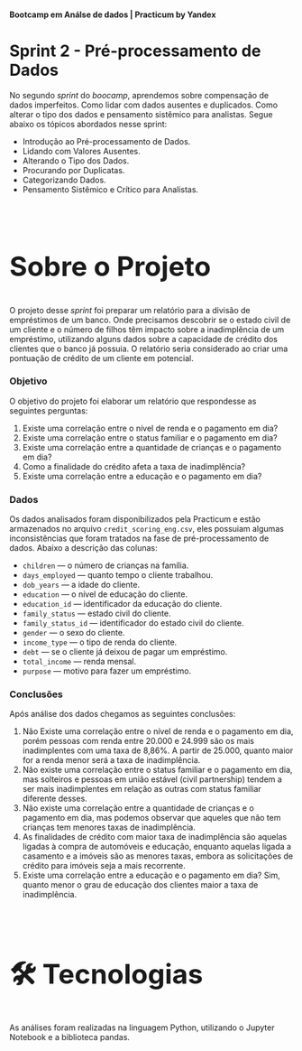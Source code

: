 <h4>Bootcamp em Análse de dados | Practicum by Yandex</h4>

<h1><b>Sprint 2 - Pré-processamento de Dados</b></h1>
<p>
No segundo <i>sprint</i> do <i>boocamp</i>, aprendemos sobre compensação de dados imperfeitos. Como lidar com dados ausentes e duplicados. Como alterar o tipo dos dados e pensamento sistêmico para analistas. Segue abaixo os tópicos abordados nesse sprint:
<ul>
<li> Introdução ao Pré-processamento de Dados.
<li> Lidando com Valores Ausentes.
<li> Alterando o Tipo dos Dados. 
<li> Procurando por Duplicatas. 
<li> Categorizando Dados.
<li> Pensamento Sistêmico e Crítico para Analistas.
</ul>
<br/>
<font size=+3.5>
<h2><b>Sobre o Projeto</b></h2></font>
<p>
O projeto desse <i>sprint</i> foi preparar um relatório para a divisão de empréstimos de um banco. Onde precisamos descobrir se o estado civil de um cliente e o número de filhos têm impacto sobre a inadimplência de um empréstimo, utilizando alguns dados sobre a capacidade de crédito dos clientes que o banco já possuia.
O relatório seria considerado ao criar uma pontuação de crédito de um cliente em potencial.
<br/>
<p>
<h3><b>Objetivo</b></h3>
O objetivo do projeto foi elaborar um relatório que respondesse as seguintes perguntas:
<ol>
<li>Existe uma correlação entre o nível de renda e o pagamento em dia?
<li>Existe uma correlação entre o status familiar e o pagamento em dia?
<li>Existe uma correlação entre a quantidade de crianças e o pagamento em dia?
<li>Como a finalidade do crédito afeta a taxa de inadimplência?
<li>Existe uma correlação entre a educação e o pagamento em dia?
</ol>
<h3><b>Dados</b></h3>
Os dados analisados foram disponibilizados pela Practicum e estão armazenados no arquivo <code>credit_scoring_eng.csv</code>, eles possuiam algumas inconsistências que foram tratados na fase de pré-processamento de dados. Abaixo a descrição das colunas:
<ul>
<li><code>children</code> — o número de crianças na família.
<li><code>days_employed</code> — quanto tempo o cliente trabalhou.
<li><code>dob_years</code> — a idade do cliente.
<li><code>education</code> — o nível de educação do cliente.
<li><code>education_id</code> —  identificador da educação do cliente.
<li><code>family_status</code> — estado civil do cliente.
<li><code>family_status_id</code> — identificador do estado civil do cliente.
<li><code>gender</code> — o sexo do cliente.
<li><code>income_type</code> — o tipo de renda do cliente.
<li><code>debt</code> — se o cliente já deixou de pagar um empréstimo.
<li><code>total_income</code> — renda mensal.
<li><code>purpose</code> — motivo para fazer um empréstimo.
</ul>

<h3><b>Conclusões</b></h3>
Após análise dos dados chegamos as seguintes conclusões:
<ol>
<li>Não Existe uma correlação entre o nível de renda e o pagamento em dia, porém pessoas com renda entre 20.000 e 24.999 são os mais inadimplentes com uma taxa de 8,86%. A partir de 25.000, quanto maior for a renda menor será a taxa de inadimplência.
<li>Não existe uma correlação entre o status familiar e o pagamento em dia, mas solteiros e pessoas em união estável (civil partnership) tendem a ser mais inadimplentes em relação as outras com status familiar diferente desses.
<li>Não existe uma correlação entre a quantidade de crianças e o pagamento em dia, mas podemos observar que aqueles que não tem crianças tem menores taxas de inadimplência.
<li> As finalidades de crédito com maior taxa de inadimplência são aquelas ligadas à compra de automóveis e educação, enquanto aquelas ligada a casamento e a imóveis são as menores taxas, embora as solicitações de crédito para imóveis seja a mais recorrente.
<li>Existe uma correlação entre a educação e o pagamento em dia? Sim, quanto menor o grau de educação dos clientes maior a taxa de inadimplência.
</ol>
<br>

<font size=+3.5>
<h2><b>🛠 Tecnologias</b></h2></font>
<p>
As análises foram realizadas na linguagem Python, utilizando o Jupyter Notebook e a biblioteca pandas.